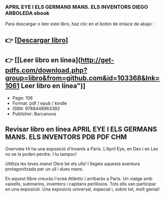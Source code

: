 ### APRIL EYE I ELS GERMANS MANS. ELS INVENTORS DIEGO ARBOLEDA ebook

Para descargar o leer este libro, haz clic en el botón de enlace de abajo :

## 👉  [**[Descargar libro](http://get-pdfs.com/download.php?group=libro&from=github.com&id=103368&lnk=1061 "Descargar libro")**]

## 👉  [**[Leer libro en línea](http://get-pdfs.com/download.php?group=libro&from=github.com&id=103368&lnk=1061 Leer libro en línea")**]




* Page: 106
* Format: pdf / epub / kindle
* ISBN: 9788448963392
* Publisher: Barcanova

## Revisar libro en línea APRIL EYE I ELS GERMANS MANS. ELS INVENTORS PDB PDF CHM

Overview
Hi ha una exposició d&#039;invents a París. L&#039;April Eye, en Dex i en Lex no se la poden perdre. I tu tampoc!  

Utilitza les teves mans! Obre bé els ulls! I llegeix aquesta aventura protagonitzada per un ull i dues mans.  

En aquest llibre creuràs l&#039;oceà Atlàntic i arribaràs a París. Un viatge amb vaixells, submarins, inventors i capitans perillosos. Tots ells van participar en una exposició. Una exposició universal, especial i, sobre tot, molt genial!



